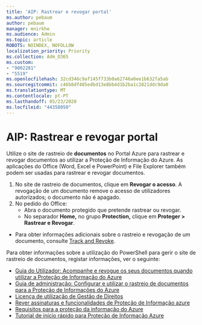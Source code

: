 ```yaml
---
title: 'AIP: Rastrear e revogar portal'
ms.author: pebaum
author: pebaum
manager: mnirkhe
ms.audience: Admin
ms.topic: article
ROBOTS: NOINDEX, NOFOLLOW
localization_priority: Priority
ms.collection: Adm_O365
ms.custom:
- "9002281"
- "5519"
ms.openlocfilehash: 32cd346c9af145f733b0a62746a0ee1b632fa5ab
ms.sourcegitcommit: c46b8df485edbd13e8bb4d1b2ba1c2821ddc9da0
ms.translationtype: MT
ms.contentlocale: pt-PT
ms.lasthandoff: 05/23/2020
ms.locfileid: "44358050"
---
```

# <a name="aip-track-and-revoke-portal"></a>AIP: Rastrear e revogar portal

Utilize o site de rastreio de **documentos** no Portal Azure para rastrear e revogar documentos ao utilizar a Proteção de Informação do Azure. As aplicações do Office (Word, Excel e PowerPoint) e File Explorer também podem ser usadas para rastrear e revogar documentos.

1. No site de rastreio de documentos, clique em **Revogar o acesso**. A revogação de um documento remove o acesso de utilizadores autorizados; o documento não é apagado.
2. No pedido do Office:
    - Abra o documento protegido que pretende rastrear ou revogar.
    - No separador **Home,** no grupo **Protection,** clique em **Proteger > Rastrear e Revogar**.

- Para obter informações adicionais sobre o rastreio e revogação de um documento, consulte [Track and Revoke](https://docs.microsoft.com/azure/information-protection/rms-client/client-track-revoke).

Para obter informações sobre a utilização do PowerShell para gerir o site de rastreio de documentos, registar informações, ver o seguinte:
- [Guia do Utilizador: Acompanhe e revogue os seus documentos quando utilizar a Proteção de Informação do Azure](https://docs.microsoft.com/azure/information-protection/rms-client/client-track-revoke)
- [Guia de administração: Configurar e utilizar o rastreio de documentos para a Proteção de Informações do Azure](https://docs.microsoft.com/azure/information-protection/rms-client/client-admin-guide-document-tracking)
- [Licença de utilização de Gestão de Direitos](https://docs.microsoft.com/azure/information-protection/configure-usage-rights#rights-management-use-license)
- [Rever assinaturas e funcionalidades de Proteção de Informação azure](https://azure.microsoft.com/pricing/details/information-protection)
- [Requisitos para a proteção da informação do Azure](https://docs.microsoft.com/azure/information-protection/get-started/requirements)
- [Tutorial de início rápido para Proteção de Informação Azure](https://docs.microsoft.com/azure/information-protection/get-started/infoprotect-quick-start-tutorial)
